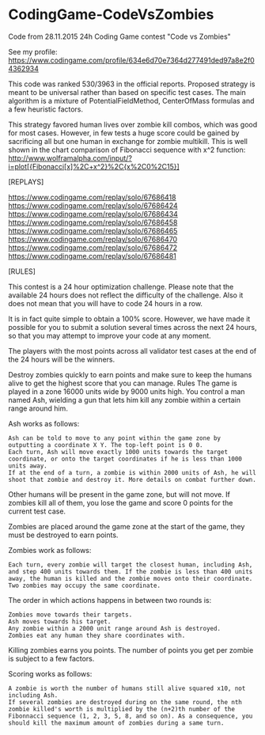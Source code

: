 # CodingGame-CodeVsZombies
Code from 28.11.2015 24h Coding Game contest "Code vs Zombies"

See my profile: https://www.codingame.com/profile/634e6d70e7364d277491ded97a8e2f04362934

This code was ranked 530/3963 in the official reports. Proposed strategy is meant to be universal rather than based on specific test cases. The main algorithm is a mixture of PotentialFieldMethod, CenterOfMass formulas and a few heuristic factors.

This strategy favored human lives over zombie kill combos, which was good for most cases. However, in few tests a huge score could be gained by sacrificing all but one human in exchange for zombie multikill. This is well shown in the chart comparison of Fibonacci sequence with x^2 function:
http://www.wolframalpha.com/input/?i=plot[{Fibonacci[x]%2C+x^2}%2C{x%2C0%2C15}]


[REPLAYS]

https://www.codingame.com/replay/solo/67686418
https://www.codingame.com/replay/solo/67686424
https://www.codingame.com/replay/solo/67686434
https://www.codingame.com/replay/solo/67686458
https://www.codingame.com/replay/solo/67686465
https://www.codingame.com/replay/solo/67686470
https://www.codingame.com/replay/solo/67686472
https://www.codingame.com/replay/solo/67686481


[RULES]

This contest is a 24 hour optimization challenge. Please note that the available 24 hours does not reflect the difficulty of the challenge. Also it does not mean that you will have to code 24 hours in a row.

It is in fact quite simple to obtain a 100% score. However, we have made it possible for you to submit a solution several times across the next 24 hours, so that you may attempt to improve your code at any moment.

The players with the most points across all validator test cases at the end of the 24 hours will be the winners.


Destroy zombies quickly to earn points and make sure to keep the humans alive to get the highest score that you can manage.
  Rules
The game is played in a zone 16000 units wide by 9000 units high. You control a man named Ash, wielding a gun that lets him kill any zombie within a certain range around him.

Ash works as follows:

    Ash can be told to move to any point within the game zone by outputting a coordinate X Y. The top-left point is 0 0.
    Each turn, Ash will move exactly 1000 units towards the target coordinate, or onto the target coordinates if he is less than 1000 units away.
    If at the end of a turn, a zombie is within 2000 units of Ash, he will shoot that zombie and destroy it. More details on combat further down.


Other humans will be present in the game zone, but will not move. If zombies kill all of them, you lose the game and score 0 points for the current test case.

Zombies are placed around the game zone at the start of the game, they must be destroyed to earn points.

Zombies work as follows:

    Each turn, every zombie will target the closest human, including Ash, and step 400 units towards them. If the zombie is less than 400 units away, the human is killed and the zombie moves onto their coordinate.
    Two zombies may occupy the same coordinate.


The order in which actions happens in between two rounds is:

    Zombies move towards their targets.
    Ash moves towards his target.
    Any zombie within a 2000 unit range around Ash is destroyed.
    Zombies eat any human they share coordinates with.


Killing zombies earns you points. The number of points you get per zombie is subject to a few factors.

Scoring works as follows:

    A zombie is worth the number of humans still alive squared x10, not including Ash.
    If several zombies are destroyed during on the same round, the nth zombie killed's worth is multiplied by the (n+2)th number of the Fibonnacci sequence (1, 2, 3, 5, 8, and so on). As a consequence, you should kill the maximum amount of zombies during a same turn.
